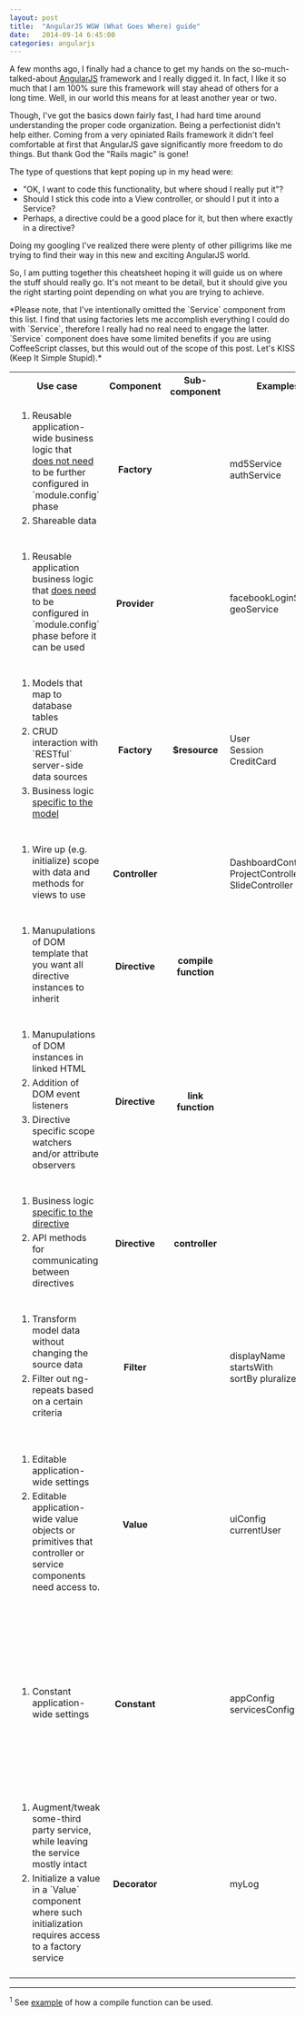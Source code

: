 ```yaml
---
layout: post
title:  "AngularJS WGW (What Goes Where) guide"
date:   2014-09-14 6:45:00
categories: angularjs
---
```


A few months ago, I finally had a chance to get my hands on the so-much-talked-about
[AngularJS](https://angularjs.org/) framework and I really digged it. In fact, 
I like it so much that I am 100% sure this framework will stay ahead of others 
for a long time. Well, in our world this means for at least another year or two.

Though, I've got the basics down fairly fast, I had hard time around understanding
the proper code organization. Being a perfectionist didn't help either. Coming from a very
opiniated Rails framework it didn't feel comfortable at first that AngularJS gave
significantly more freedom to do things. But thank God the "Rails magic" is gone!

The type of questions that kept poping up  in my head were: 

* "OK, I want to code this functionality, but where shoud I really put it"? 
* Should I stick this code into a View controller, or should I put it into a Service? 
* Perhaps, a directive could be a good place for it, but then where exactly in a directive? 

Doing my googling I've realized there were plenty of other pilligrims like me 
trying to find their way in this new and exciting AngularJS world.

So, I am putting together this cheatsheet hoping it will guide us on where the stuff 
should really go. It's not meant to be detail, but it should give you the right
starting point depending on what you are trying to achieve.


<div class="alert alert-warning">
<i class="fa fa-bell-o fa-2x"></i>
  *Please note, that I've intentionally omitted the `Service` component from this list. 
  I find that using factories lets me accomplish everything I could do with 
  `Service`, therefore I really had no real need to engage the latter. `Service`
  component does have some limited benefits if you are using CoffeeScript classes, 
  but this would out of the scope of this post. Let's KISS (Keep It Simple Stupid).*
</div>

<style>
  table#angular-table > tbody > tr > td:nth-child(1) {
    width: 30%;
    padding-left: 20px;
  }
  table#angular-table > tbody > tr > td:nth-child(1) > ol {
    padding-left: 20px;
  }
  table#angular-table > tbody > tr > td li {
    padding-bottom: 5px;
  }
  table#angular-table > tbody > tr > td:nth-child(2),
  table#angular-table > tbody > tr > td:nth-child(3) {
    font-weight: bold;
    text-align: center;
  }
</style>

<table id="angular-table" class="table table-striped table-bordered">
  <tr>
    <th class="text-center">Use case</th>
    <th class="text-center">Component</th>
    <th class="text-center">Sub-component</th>
    <th class="text-center">Examples</th>
    <th class="text-center">Notes</th>
  </tr>
  <tr>
    <td>
      <ol>
        <li>
         Reusable application-wide business logic that <u>does&nbsp;not&nbsp;need</u> 
         to be further configured in `module.config` phase
        </li>
        <li>Shareable data</li>
      </ol>
    </td>
    <td>Factory</td>
    <td></td>
    <td>
      md5Service<br/>
      authService
    </td>
    <td>
      These are generally refered to as `application services` or simply `services`.
      Do not confuse it with the name of AngularJS `Service` component that we've 
      excluded from this post`.
    </td>
  </tr>
  <tr>
    <td>
      <ol>
        <li>Reusable application business logic that <u>does&nbsp;need</u> to be 
        configured in `module.config` phase before it can be used</li>
      </ol>
    </td>
    <td>Provider</td>
    <td></td>
    <td>
      facebookLoginService<br/>
      geoService
    </td>
    <td>Examples of such configurations may include setting Facebook application id or
        an API key for accessing geolocation service.
    </td>
  </tr>
  <tr>
    <td>
      <ol>
        <li>Models that map to database tables</li>
        <li>CRUD interaction with `RESTful` server-side data sources</li>
        <li>Business logic <u>specific to the model</u> </li>
      </ol>
    </td>
    <td>Factory</td>
    <td>$resource</td>
    <td>
      User<br/>
      Session<br/>
      CreditCard</td>
    <td></td>
  </tr>
  <tr>
    <td>
      <ol>
        <li>Wire up (e.g. initialize) scope with data and methods for views to use </li>
      </ol>
    </td>
    <td>Controller</td>
    <td></td>
    <td>
      DashboardController<br/>
      ProjectController<br/>
      SlideController
    </td>
    <td></td>
  </tr>
  <tr>
    <td>
      <ol>
        <li>Manupulations of DOM template that you want all directive instances to inherit</li>
      </ol>
    </td>
    <td>Directive</td>
    <td>compile<br/> function</td>
    <td></td>
    <td>Rarely used<sup>1</sup>. Does not have access to scope.</td>
  </tr>
  <tr>
    <td>
      <ol>
        <li>Manupulations of DOM instances in linked HTML</li>
        <li>Addition of DOM event listeners</li>
        <li>Directive specific scope watchers and/or attribute observers</li>
      </ol>
    </td>
    <td>Directive</td>
    <td>link<br/> function</td>
    <td></td>
    <td>By link function I mean `post-link` function</td>
  </tr>
  <tr>
    <td>
      <ol>
        <li>Business logic <u>specific to the directive</u></li>
        <li>API methods for communicating between directives</li>
      </ol>
    </td>
    <td>Directive</td>
    <td>controller</td>
    <td></td>
    <td>
      A directive wishing to access controller methods of another directive
      needs to explicitly require it
    </td>
  </tr>
  <tr>
    <td>
    <ol>
      <li>Transform model data without changing the source data</li>
      <li>Filter out ng-repeats based on a certain criteria</li>
    </ol>
    </td>
    <td>Filter</td>
    <td></td>
    <td>
      displayName<br/>
      startsWith<br/>
      sortBy
      pluralize
    </td>
    <td></td>
  </tr>
  <tr>
    <td>
      <ol>
        <li>Editable application-wide settings</li>
        <li>Editable application-wide value objects or primitives 
            that controller or service components need access to. 
        </li>
      </ol>
    </td>
    <td>Value</td>
    <td></td>
    <td>
      uiConfig<br/>
      currentUser</td>
    <td><u>Cannot be</u> injected into the 
      `module.config` phase, but can be altered by a `Decorator`.
    Examples could include an object that tracks currently logged in user 
    properties or any other object, properties of which you want to access in
    various parts of your application</td>
  </tr>
  <tr>
    <td>
      <ol>
        <li>Constant application-wide settings</li>
      </ol>
    </td>
    <td>Constant</td>
    <td></td>
    <td>
      appConfig<br/>
      servicesConfig
    </td>
    <td>Besides controller and a service, Constant <u>can also be injected</u> 
        into the `module.config` phase. Constants cannot be altered by a 
        `Decorator`. Avoid modifying the Constant. If you need an editable object
        or value, use `Value` component/provider instead.
    </td>
  </tr>
   <tr>
    <td>
      <ol>
        <li>Augment/tweak some-third party service, while leaving the service mostly intact</li>
        <li>Initialize a value in a `Value` component where such initialization 
            requires access to a factory service</li>
      </ol>
    </td>
    <td>Decorator</td>
    <td></td>
    <td>myLog</td>
    <td>
      If you simply want to replace an instance, then using `Factory` or `Value`
      component is musch simpler
    </td>
  </tr>
</table>

___
<sup>1</sup> See [example](http://stackoverflow.com/questions/13852248/how-to-write-a-double-and-a-ntimes-directive-for-angularjs/13873098#13873098)
of how a compile function can be used.
